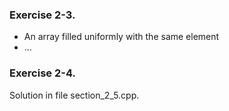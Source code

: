 ### Exercise 2-3.

- An array filled uniformly with the same element
- ...



### Exercise 2-4.

Solution in file section_2_5.cpp.
